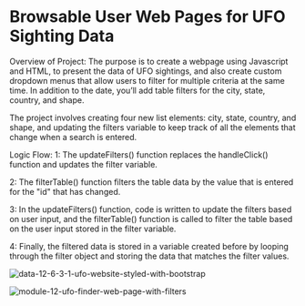 # Browsable User Web Pages for UFO Sighting Data 

Overview of Project: 
The purpose is to create a webpage using Javascript and HTML, to present the data of UFO sightings, and also create custom dropdown menus that allow users to filter for multiple criteria at the same time. In addition to the date, you’ll add table filters for the city, state, country, and shape.

The project involves creating four new list elements: city, state, country, and shape, and updating the filters variable to keep track of all the elements that change when a search is entered. 

Logic Flow:
1: The updateFilters() function replaces the handleClick() function and updates the filter variable. 

2: The filterTable() function filters the table data by the value that is entered for the "id" that has changed. 

3: In the updateFilters() function, code is written to update the filters based on user input, and the filterTable() function is called to filter the table based on the user input stored in the filter variable. 

4: Finally, the filtered data is stored in a variable created before by looping through the filter object and storing the data that matches the filter values.

![data-12-6-3-1-ufo-website-styled-with-bootstrap](https://user-images.githubusercontent.com/111480084/225388818-b82d50df-a20a-43ab-ab49-fb076a90ba1d.png)


![module-12-ufo-finder-web-page-with-filters](https://user-images.githubusercontent.com/111480084/225387318-62705b39-f125-4ce9-8670-da408f4fa6ef.png)




